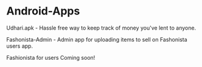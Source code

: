 # Android-Apps
Udhari.apk - Hassle free way to keep track of money you've lent to anyone.

Fashonista-Admin - Admin app for uploading items to sell on Fashonista users app.

Fashionista for users Coming soon!
